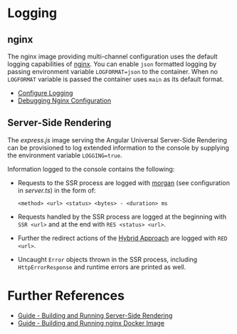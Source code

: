 <!--
kb_concepts
kb_pwa
kb_everyone
kb_sync_latest_only
-->

# Logging

## nginx

The nginx image providing multi-channel configuration uses the default logging capabilities of [nginx](https://www.nginx.com/).
You can enable `json` formatted logging by passing environment variable `LOGFORMAT=json` to the container.
When no `LOGFORMAT` variable is passed the container uses `main` as its default format.

- [Configure Logging](https://docs.nginx.com/nginx/admin-guide/monitoring/logging/)
- [Debugging Nginx Configuration](https://easyengine.io/tutorials/nginx/debugging/)

## Server-Side Rendering

The _express.js_ image serving the Angular Universal Server-Side Rendering can be provisioned to log extended information to the console by supplying the environment variable `LOGGING=true`.

Information logged to the console contains the following:

- Requests to the SSR process are logged with [morgan](https://github.com/expressjs/morgan) (see configuration in _server.ts_) in the form of:

  `<method> <url> <status> <bytes> - <duration> ms`

- Requests handled by the SSR process are logged at the beginning with `SSR <url>` and at the end with `RES <status> <url>`.

- Further the redirect actions of the [Hybrid Approach](./hybrid-approach.md) are logged with `RED <url>`.

- Uncaught `Error` objects thrown in the SSR process, including `HttpErrorResponse` and runtime errors are printed as well.

# Further References

- [Guide - Building and Running Server-Side Rendering](../guides/ssr-startup.md)
- [Guide - Building and Running nginx Docker Image](../guides/nginx-startup.md)
